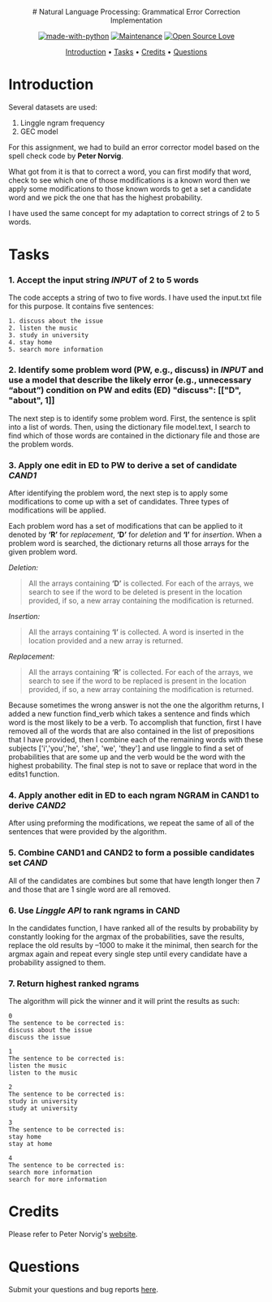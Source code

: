 <html>
<center>

<!-- Headings -->
<p align="center"> 
# Natural Language Processing: Grammatical Error Correction Implementation
</p>

[![made-with-python](https://img.shields.io/badge/Made%20with-Python-1f425f.svg)](https://www.python.org/)
[![Maintenance](https://img.shields.io/badge/Maintained%3F-yes-green.svg)](https://github.com/luowensheng/Natural-Language-Processing-Grammatical-Error-Correction-/pulse)
[![Open Source Love](https://badges.frapsoft.com/os/v2/open-source.svg?v=103)](https://github.com/luowensheng)

[Introduction](#Introduction) • [Tasks](#Tasks) • [Credits](#Credits) • [Questions](#Questions)

</center>

# Introduction
Several datasets are used: 
1. Linggle ngram frequency
2. GEC model

For this assignment, we had to build an error corrector model based on the spell check code by **Peter Norvig**.

What got from it is that to correct a word, you can first modify that word, check to see which one of those modifications is a known word then we apply some modifications to those known words to get a set a candidate word and we pick the one that has the highest probability.

I have used the same concept for my adaptation to correct strings of 2 to 5 words.

# Tasks
### **1. Accept the input string *INPUT* of 2 to 5 words**
The code accepts a string of two to five words. I have used the input.txt file for this purpose. It contains five sentences:
```
1. discuss about the issue
2. listen the music
3. study in university
4. stay home
5. search more information
```

### **2. Identify some problem word (PW, e.g., discuss) in *INPUT* and use a model that describe the likely error (e.g., unnecessary “about”) condition on PW and edits (ED) "discuss": [["D", "about", 1]]**
The next step is to identify some problem word. First, the sentence is split into a
list of words. Then, using the dictionary file model.text, I search to find which of
those words are contained in the dictionary file and those are the problem words.

### **3. Apply one edit in ED to PW to derive a set of candidate *CAND1***
After identifying the problem word, the next step is to apply some modifications to
come up with a set of candidates. Three types of modifications will be applied.

Each problem word has a set of modifications that can be applied to it denoted by
**‘R’** for *replacement*, **‘D’** for *deletion* and **‘I’** for *insertion*. When a problem word is
searched, the dictionary returns all those arrays for the given problem word.

*Deletion:*
>All the arrays containing **‘D’** is collected. For each of the arrays, we search to see if the word to be deleted is present in the location provided, if so, a new array
containing the modification is returned.

*Insertion:*
>All the arrays containing **‘I’** is collected. A word is inserted in the location
provided and a new array is returned.

*Replacement:*
>All the arrays containing **‘R’** is collected. For each of the arrays, we search to see if
the word to be replaced is present in the location provided, if so, a new array
containing the modification is returned.

Because sometimes the wrong answer is not the one the algorithm returns, I added a
new function find_verb which takes a sentence and finds which word is the most
likely to be a verb. To accomplish that function, first I have removed all of the
words that are also contained in the list of prepositions that I have provided, then I
combine each of the remaining words with these subjects ['i','you','he', 'she', 'we',
'they'] and use linggle to find a set of probabilities that are some up and the verb
would be the word with the highest probability. The final step is not to save or
replace that word in the edits1 function.

### **4. Apply another edit in ED to each ngram NGRAM in CAND1 to derive *CAND2***
After using preforming the modifications, we repeat the same of all of the
sentences that were provided by the algorithm.

### **5. Combine CAND1 and CAND2 to form a possible candidates set *CAND***
All of the candidates are combines but some that have length longer then 7 and
those that are 1 single word are all removed.

### **6. Use *Linggle API* to rank ngrams in CAND**
In the candidates function, I have ranked all of the results by probability by
constantly looking for the argmax of the probabilities, save the results, replace the
old results by –1000 to make it the minimal, then search for the argmax again and
repeat every single step until every candidate have a probability assigned to them.

### **7. Return highest ranked ngrams**
The algorithm will pick the winner and it will print the results as such:

```
0
The sentence to be corrected is:
discuss about the issue
discuss the issue

1
The sentence to be corrected is:
listen the music
listen to the music

2
The sentence to be corrected is:
study in university
study at university

3
The sentence to be corrected is:
stay home
stay at home

4
The sentence to be corrected is:
search more information
search for more information
```

# Credits
Please refer to Peter Norvig's [website](https://norvig.com/spell-correct.html).

# Questions
Submit your questions and bug reports [here](https://github.com/luowensheng/Natural-Language-Processing-Grammatical-Error-Correction-/issues).

